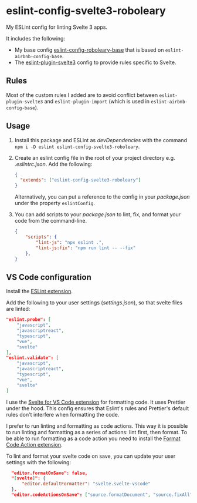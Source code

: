 # eslint-config-svelte3-roboleary

My ESLint config for linting Svelte 3 apps.

It includes the following:
- My base config [eslint-config-roboleary-base](https://www.npmjs.com/package/eslint-config-roboleary-base) that is based on `eslint-airbnb-config-base`.
- The [eslint-plugin-svelte3](https://www.npmjs.com/package/eslint-plugin-svelte3) config to provide rules specific to Svelte.

## Rules

Most of the custom rules I added are to avoid conflict between `eslint-plugin-svelte3` and `eslint-plugin-import` (which is used in `eslint-airbnb-config-base`).

## Usage

1. Install this package and ESLint as *devDependencies* with the command `npm i -D eslint eslint-config-svelte3-roboleary`.
1. Create an eslint config file in the root of your project directory e.g. _.eslintrc.json_. Add the following:

   ```json
   {
     "extends": ["eslint-config-svelte3-roboleary"]
   }
   ```

   Alternatively, you can put a reference to the config in your _package.json_ under the property `eslintConfig`.

1. You can add scripts to your _package.json_ to lint, fix, and format your code from the command-line.

	```json
	{
		"scripts": {
			"lint-js": "npx eslint .",
			"lint-js:fix": "npm run lint -- --fix"
		},
	}
	```

## VS Code configuration

Install the [ESLint extension](https://marketplace.visualstudio.com/items?itemName=dbaeumer.vscode-eslint).

Add the following to your user settings (*settings.json*), so that svelte files are linted:

```json
"eslint.probe": [
	"javascript",
	"javascriptreact",
	"typescript",
	"vue",
	"svelte"
],
"eslint.validate": [
	"javascript",
	"javascriptreact",
	"typescript",
	"vue",
	"svelte"
]
```

I use the [Svelte for VS Code extension](https://marketplace.visualstudio.com/items?itemName=svelte.svelte-vscode) for formatting code. It uses Prettier under the hood. This config ensures that Eslint's rules and Prettier's default rules don't interfere when formatting the code.

I prefer to run linting and formatting as code actions. This way it is possible to run linting and formatting as a series of actions: lint first, then format. To be able to run formatting as a code action you need to install the [Format Code Action extension](https://marketplace.visualstudio.com/items?itemName=rohit-gohri.format-code-action&ssr=false#review-details).

To lint and format your svelte code on save, you can update your user settings with the following:

```json
  "editor.formatOnSave": false,
  "[svelte]": {
	  "editor.defaultFormatter": "svelte.svelte-vscode"
  },
  "editor.codeActionsOnSave": ["source.formatDocument", "source.fixAll"],
```
